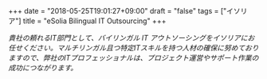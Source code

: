 +++
date = "2018-05-25T19:01:27+09:00"
draft = "false"
tags = ["イソリア"]
title = "eSolia Bilingual IT Outsourcing"
+++

_貴社の頼れるIT部門として、バイリンガル IT アウトソーシングをイソリアにお任せください。マルチリンガル且つ特定ITスキルを持つ人材の確保に努めておりますので、弊社のITプロフェッショナルは、プロジェクト運営やサポート作業の成功につながります。_ 
